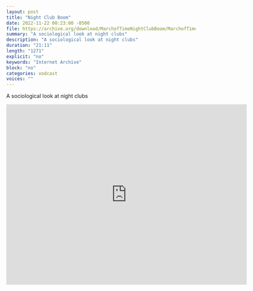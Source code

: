 ```yaml
---
layout: post
title: "Night Club Boom"
date: 2022-11-22 00:23:00 -0500
file: https://archive.org/download/MarchofTimeNightClubBoom/MarchofTime_NightClubBoom.m4v
summary: "A sociological look at night clubs"
description: "A sociological look at night clubs"
duration: "21:11"
length: "1271"
explicit: "no" 
keywords: "Internet Archive"
block: "no" 
categories: vodcast
voices: ""
---
```


A sociological look at night clubs

<iframe src="https://archive.org/embed/MarchofTimeNightClubBoom" width="640" height="480" frameborder="0" webkitallowfullscreen="true" mozallowfullscreen="true" allowfullscreen></iframe>

